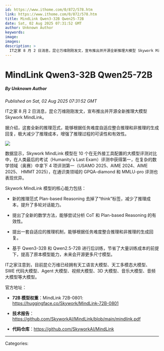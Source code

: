 ```yaml
---
id: https://www.ithome.com/0/872/578.htm
link: https://www.ithome.com/0/872/578.htm
title: MindLink Qwen3-32B Qwen25-72B
date: Sat, 02 Aug 2025 07:31:52 GMT
author: Unknown Author
keywords: 
image: 
images: 
description: >
  IT之家 8 月 2 日消息，昆仑万维刚刚发文，宣布推出并开源全新推理大模型 Skywork MindLink。据介绍，这套全新的推理范式，能够根据任务难度自适应整合推理和非推理的生成回复，极大减少了推理成本，增强了推理过程的可读性和有效性。数据显示，Skywork MindLink 模型在 10 个在无外接工具配置的大模型评测对比中，在人类最后的考试（Humanity's Last Exam）评测中获得第一，在复杂的数学领域（奥赛）中拿下 4 项评测第一（USAMO 2025、AIME 2024、AIME 2025、 HMMT 2025），在通识类领域的 GPQA-diamond 和 MMLU-pro 评测也表现优异。Skywork MindLink 模型的核心能力包括：新的推理范式 Plan-based Reasoning 去掉了“think”标签，减少了推理成本，提升了多轮对话能力。提出了全新的数学方法，能够尝试分析 CoT 和 Plan-based Reasoning 的有效性。提出一套自适应的推理机制，能够根据任务难度整合推理和非推理的生成回复。基于 Qwen3-32B 和 Qwen2.5-72B 进行后训练，节省了大量训练成本的前提下，提高了原本模型能力，未来会开源更多尺寸模型。IT之家注意到，目前昆仑万维已经拥有天工语言大模型、天工多模态大模型、SWE 代码大模型、Agent 大模型、视频大模型、3D 大模型、音乐大模型、音频大模型等大模型。官方地址：72B 模型权重：MindLink 72B-0801: https://huggingface.co/Skywork/MindLink-72B-0801技术报告：https://github.com/SkyworkAI/MindLink/blob/main/mindlink.pdf代码仓库：https://github.com/SkyworkAI/MindLink
---
```

# MindLink Qwen3-32B Qwen25-72B
##### By Unknown Author
_Published on Sat, 02 Aug 2025 07:31:52 GMT_

IT之家 8 月 2 日消息，昆仑万维刚刚发文，宣布推出并开源全新推理大模型 Skywork MindLink。

据介绍，这套全新的推理范式，能够根据任务难度自适应整合推理和非推理的生成回复，极大减少了推理成本，增强了推理过程的可读性和有效性。

![](https://img.ithome.com/newsuploadfiles/2025/8/bfb20660-43d6-4a47-b1a9-7bd40f0a26df.jpg?x-bce-process=image/format,f_auto)

数据显示，Skywork MindLink 模型在 10 个在无外接工具配置的大模型评测对比中，在人类最后的考试（Humanity's Last Exam）评测中获得第一，在复杂的数学领域（奥赛）中拿下 4 项评测第一（USAMO 2025、AIME 2024、AIME 2025、 HMMT 2025），在通识类领域的 GPQA-diamond 和 MMLU-pro 评测也表现优异。

Skywork MindLink 模型的核心能力包括：

-   新的推理范式 Plan-based Reasoning 去掉了“think”标签，减少了推理成本，提升了多轮对话能力。
    
-   提出了全新的数学方法，能够尝试分析 CoT 和 Plan-based Reasoning 的有效性。
    
-   提出一套自适应的推理机制，能够根据任务难度整合推理和非推理的生成回复。
    
-   基于 Qwen3-32B 和 Qwen2.5-72B 进行后训练，节省了大量训练成本的前提下，提高了原本模型能力，未来会开源更多尺寸模型。
    

IT之家注意到，目前昆仑万维已经拥有天工语言大模型、天工多模态大模型、SWE 代码大模型、Agent 大模型、视频大模型、3D 大模型、音乐大模型、音频大模型等大模型。

官方地址：

-   **72B 模型权重**：MindLink 72B-0801: https://huggingface.co/Skywork/MindLink-72B-0801
    
-   **技术报告**：https://github.com/SkyworkAI/MindLink/blob/main/mindlink.pdf
    
-   **代码仓库**：https://github.com/SkyworkAI/MindLink

---
Categories: 